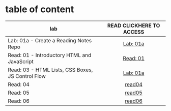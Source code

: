 # **table of content**

| lab                                               |                                                            READ CLICKHERE TO ACCESS                                                            |
| ------------------------------------------------- | :--------------------------------------------------------------------------------------------------------------------------------------------: |
| Lab: 01a - Create a Reading Notes Repo            |  [Lab: 01a](https://saadoundhirat.github.io/reading-notes/Code%20201%20Reading%20Notes/Lab:%2001a%20-%20Create%20a%20Reading%20Notes%20Repo/)  |
| Read: 01 - Introductory HTML and JavaScript       | [Read: 01](https://saadoundhirat.github.io/reading-notes/Code%20201%20Reading%20Notes/Read:%2001%20-%20Introductory%20HTML%20and%20JavaScript) |
| Read: 03 - HTML Lists, CSS Boxes, JS Control Flow |         [Lab: 01a](https://saadoundhirat.github.io/reading-notes/Read:%2003%20-%20HTML%20Lists,%20CSS%20Boxes,%20JS%20Control%20Flow)          |
| Read: 04                                          |            [read04](https://saadoundhirat.github.io/reading-notes/Read:%2004%20-%20HTML%20Links,%20CSS%20Layout,%20JS%20Functions)             |
| Read: 05                                          |                          [read05](https://saadoundhirat.github.io/reading-notes/Code%20201%20Reading%20Notes/read05)                           |
| Read: 06                                          |                          [read06](https://saadoundhirat.github.io/reading-notes/Code%20201%20Reading%20Notes/read06)                           |
